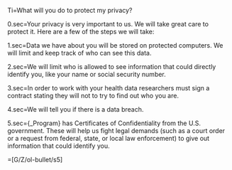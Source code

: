 Ti=What will you do to protect my privacy?

0.sec=Your privacy is very important to us. We will take great care to protect it. Here are a few of the steps we will take:

1.sec=Data we have about you will be stored on protected computers. We will limit and keep track of who can see this data.

2.sec=We will limit who is allowed to see information that could directly identify you, like your name or social security number.

3.sec=In order to work with your health data researchers must sign a contract stating they will not to try to find out who you are.

4.sec=We will tell you if there is a data breach.

5.sec={_Program} has Certificates of Confidentiality from the U.S. government. These will help us fight legal demands (such as a court order or a request from federal, state, or local law enforcement) to give out information that could identify you.

=[G/Z/ol-bullet/s5]
